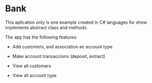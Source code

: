 # Bank

This aplication only is one example created in C# languages for show implements abstract class and methods.

The app has the following features:

* Add customers, and association an account type

* Make account transaccions (deposit, extract)

* View all customers

* View all account type


